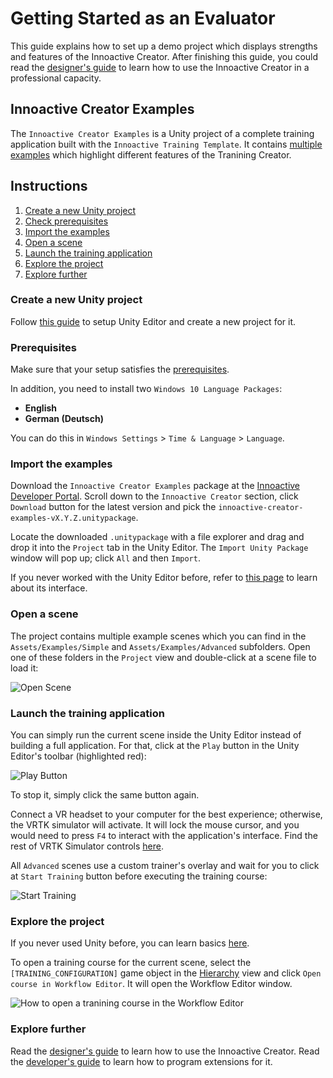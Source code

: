 # Getting Started as an Evaluator

This guide explains how to set up a demo project which displays strengths and features of the Innoactive Creator. After finishing this guide, you could read the [designer's guide](designer.md) to learn how to use the Innoactive Creator in a professional capacity.

## Innoactive Creator Examples

The `Innoactive Creator Examples` is a Unity project of a complete training application built with the `Innoactive Training Template`. It contains [multiple examples](../miscellaneous/example-descriptions.md) which highlight different features of the Tranining Creator.

## Instructions

1. [Create a new Unity project](#create-a-new-unity-project)
1. [Check prerequisites](#prerequisites)
1. [Import the examples](#import-the-examples)
1. [Open a scene](#open-a-scene)
1. [Launch the training application](#launch-the-training-application)
1. [Explore the project](#explore-the-project)
1. [Explore further](#explore-further)

### Create a new Unity project

Follow [this guide](../miscellaneous/unity-setup.md) to setup Unity Editor and create a new project for it.

### Prerequisites

Make sure that your setup satisfies the [prerequisites](../miscellaneous/prerequisites.md).

In addition, you need to install two `Windows 10 Language Packages`:

* **English**
* **German (Deutsch)**

You can do this in `Windows Settings` > `Time & Language` > `Language`.

### Import the examples

Download the `Innoactive Creator Examples` package at the [Innoactive Developer Portal](http://developers.innoactive.de/components/#training-module). Scroll down to the `Innoactive Creator` section, click `Download` button for the latest version and pick the `innoactive-creator-examples-vX.Y.Z.unitypackage`.

Locate the downloaded `.unitypackage` with a file explorer and drag and drop it into the `Project` tab in the Unity Editor. The `Import Unity Package` window will pop up; click `All` and then `Import`.

If you never worked with the Unity Editor before, refer to [this page](https://docs.unity3d.com/Manual/LearningtheInterface.html) to learn about its interface.

### Open a scene

The project contains multiple example scenes which you can find in the `Assets/Examples/Simple` and `Assets/Examples/Advanced` subfolders. Open one of these folders in the `Project` view and double-click at a scene file to load it:

![Open Scene](../images/open-scene.png "Project view in the Unity Editor")

### Launch the training application

You can simply run the current scene inside the Unity Editor instead of building a full application. For that, click at the `Play` button in the Unity Editor's toolbar (highlighted red):

![Play Button](../images/play-button.png "A screenshot of Unity Editor with a highlighted \"Play\" button.")

To stop it, simply click the same button again.

Connect a VR headset to your computer for the best experience; otherwise, the VRTK simulator will activate. It will lock the mouse cursor, and you would need to press `F4` to interact with the application's interface. Find the rest of VRTK Simulator controls [here](../miscellaneous/vrtk-keymap.md).

All `Advanced` scenes use a custom trainer's overlay and wait for you to click at `Start Training` button before executing the training course:

![Start Training](../images/start-training-button.png "Button that starts the training session.")

### Explore the project

If you never used Unity before, you can learn basics [here](https://docs.unity3d.com/Manual/UsingTheEditor.html).

To open a training course for the current scene, select the `[TRAINING_CONFIGURATION]` game object in the [Hierarchy](https://docs.unity3d.com/Manual/Hierarchy.html) view and click `Open course in Workflow Editor`. It will open the Workflow Editor window.

![How to open a tranining course in the Workflow Editor](../images/open-training-course.png "Screenshot of the Hierarchy and Inspector views which supports the text above.")

### Explore further

Read the [designer's guide](designer.md) to learn how to use the Innoactive Creator. Read the [developer's guide](developer.md) to learn how to program extensions for it.